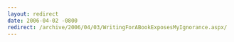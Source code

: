```yaml
---
layout: redirect
date: 2006-04-02 -0800
redirect: /archive/2006/04/03/WritingForABookExposesMyIgnorance.aspx/
---
```

